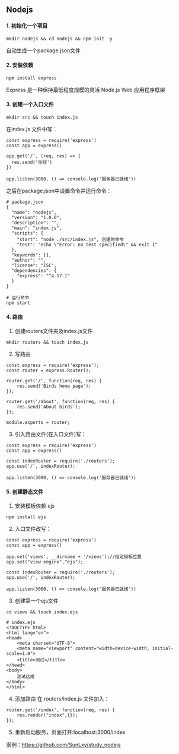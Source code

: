 

## Nodejs

#### 1. 初始化一个项目
```
mkdir nodejs && cd nodejs && npm init -y
```
自动生成一个package.json文件

#### 2. 安装依赖
```
npm install express 
```
Express 是一种保持最低程度规模的灵活 Node.js Web 应用程序框架

#### 3. 创建一个入口文件
```
mkdir src && touch index.js 
```
在index.js 文件中写：
```
const express = require('express')
const app = express()

app.get('/', (req, res) => {
  res.send('你好')
})

app.listen(3000, () => console.log('服务器已就绪'))
```
之后在package.json中设置命令并运行命令：
```
# package.json
{
  "name": "nodejs",
  "version": "1.0.0",
  "description": "",
  "main": "index.js",
  "scripts": {
    "start": "node ./src/index.js", 创建的命令
    "test": "echo \"Error: no test specified\" && exit 1"
  },
  "keywords": [],
  "author": "",
  "license": "ISC",
  "dependencies": {
    "express": "^4.17.1"
  }
}

# 运行命令
npm start

```

#### 4. 路由

1. 创建routers文件夹及index.js文件
```
mkdir routers && touch index.js
```
2. 写路由
```
const express = require('express');
const router = express.Router();

router.get('/', function(req, res) {
    res.send('Birds home page');
});

router.get('/about', function(req, res) {
    res.send('About birds');
});

module.exports = router;
```
3. 引入路由文件(在入口文件)写：
```
const express = require('express')
const app = express()

const indexRouter = require('./routers');
app.use('/', indexRouter);

app.listen(3000, () => console.log('服务器已就绪'))

```

#### 5. 创建静态文件
1. 安装模板依赖 ejs
```
npm install ejs
```
2. 入口文件改写：
```
const express = require('express')
const app = express()

app.set('views', __dirname + '/views');//指定模板位置
app.set("view engine","ejs");

const indexRouter = require('./routers');
app.use('/', indexRouter);

app.listen(3000, () => console.log('服务器已就绪'))
```
3. 创建第一个ejs文件
```
cd views && touch index.ejs

# index.ejs
<!DOCTYPE html>
<html lang="en">
<head>
    <meta charset="UTF-8">
    <meta name="viewport" content="width=device-width, initial-scale=1.0">
    <title>测试</title>
</head>
<body>
    测试达成
</body>
</html>
```

4. 添加路由
在 routers/index.js 文件加入：
```
router.get('/index', function(req, res) {
    res.render("index",{});
});
```
5. 重新启动服务，页面打开:localhost:3000/index 

案例：https://github.com/SunLxy/study_nodejs



